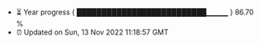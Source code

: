 - ⏳ Year progress { ██████████████████████████▁▁▁▁ } 86.70 %
- ⏰ Updated on Sun, 13 Nov 2022 11:18:57 GMT

